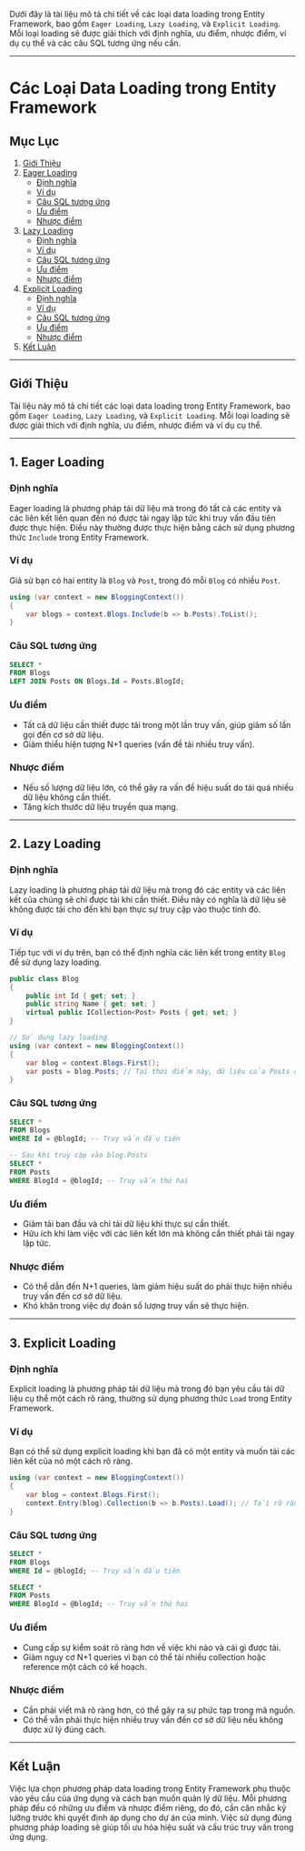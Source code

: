Dưới đây là tài liệu mô tả chi tiết về các loại data loading trong Entity Framework, bao gồm `Eager Loading`, `Lazy Loading`, và `Explicit Loading`. Mỗi loại loading sẽ được giải thích với định nghĩa, ưu điểm, nhược điểm, ví dụ cụ thể và các câu SQL tương ứng nếu cần.

---

# Các Loại Data Loading trong Entity Framework

## Mục Lục

1. [Giới Thiệu](#giới-thiệu)
2. [Eager Loading](#1-eager-loading)
   - [Định nghĩa](#định-nghĩa)
   - [Ví dụ](#ví-dụ)
   - [Câu SQL tương ứng](#câu-sql-tương-ứng)
   - [Ưu điểm](#ưu-điểm)
   - [Nhược điểm](#nhược-điểm)
3. [Lazy Loading](#2-lazy-loading)
   - [Định nghĩa](#định-nghĩa-1)
   - [Ví dụ](#ví-dụ-1)
   - [Câu SQL tương ứng](#câu-sql-tương-ứng-1)
   - [Ưu điểm](#ưu-điểm-1)
   - [Nhược điểm](#nhược-điểm-1)
4. [Explicit Loading](#3-explicit-loading)
   - [Định nghĩa](#định-nghĩa-2)
   - [Ví dụ](#ví-dụ-2)
   - [Câu SQL tương ứng](#câu-sql-tương-ứng-2)
   - [Ưu điểm](#ưu-điểm-2)
   - [Nhược điểm](#nhược-điểm-2)
5. [Kết Luận](#kết-luận)

---

## Giới Thiệu

Tài liệu này mô tả chi tiết các loại data loading trong Entity Framework, bao gồm `Eager Loading`, `Lazy Loading`, và `Explicit Loading`. Mỗi loại loading sẽ được giải thích với định nghĩa, ưu điểm, nhược điểm và ví dụ cụ thể.

---

## 1. Eager Loading

### Định nghĩa

Eager loading là phương pháp tải dữ liệu mà trong đó tất cả các entity và các liên kết liên quan đến nó được tải ngay lập tức khi truy vấn đầu tiên được thực hiện. Điều này thường được thực hiện bằng cách sử dụng phương thức `Include` trong Entity Framework.

### Ví dụ

Giả sử bạn có hai entity là `Blog` và `Post`, trong đó mỗi `Blog` có nhiều `Post`.

```csharp
using (var context = new BloggingContext())
{
    var blogs = context.Blogs.Include(b => b.Posts).ToList();
}
```

### Câu SQL tương ứng

```sql
SELECT *
FROM Blogs
LEFT JOIN Posts ON Blogs.Id = Posts.BlogId;
```

### Ưu điểm

- Tất cả dữ liệu cần thiết được tải trong một lần truy vấn, giúp giảm số lần gọi đến cơ sở dữ liệu.
- Giảm thiểu hiện tượng N+1 queries (vấn đề tải nhiều truy vấn).

### Nhược điểm

- Nếu số lượng dữ liệu lớn, có thể gây ra vấn đề hiệu suất do tải quá nhiều dữ liệu không cần thiết.
- Tăng kích thước dữ liệu truyền qua mạng.

---

## 2. Lazy Loading

### Định nghĩa

Lazy loading là phương pháp tải dữ liệu mà trong đó các entity và các liên kết của chúng sẽ chỉ được tải khi cần thiết. Điều này có nghĩa là dữ liệu sẽ không được tải cho đến khi bạn thực sự truy cập vào thuộc tính đó.

### Ví dụ

Tiếp tục với ví dụ trên, bạn có thể định nghĩa các liên kết trong entity `Blog` để sử dụng lazy loading.

```csharp
public class Blog
{
    public int Id { get; set; }
    public string Name { get; set; }
    virtual public ICollection<Post> Posts { get; set; }
}

// Sử dụng lazy loading
using (var context = new BloggingContext())
{
    var blog = context.Blogs.First();
    var posts = blog.Posts; // Tại thời điểm này, dữ liệu của Posts được tải
}
```

### Câu SQL tương ứng

```sql
SELECT *
FROM Blogs
WHERE Id = @blogId; -- Truy vấn đầu tiên

-- Sau khi truy cập vào blog.Posts
SELECT *
FROM Posts
WHERE BlogId = @blogId; -- Truy vấn thứ hai
```

### Ưu điểm

- Giảm tải ban đầu và chỉ tải dữ liệu khi thực sự cần thiết.
- Hữu ích khi làm việc với các liên kết lớn mà không cần thiết phải tải ngay lập tức.

### Nhược điểm

- Có thể dẫn đến N+1 queries, làm giảm hiệu suất do phải thực hiện nhiều truy vấn đến cơ sở dữ liệu.
- Khó khăn trong việc dự đoán số lượng truy vấn sẽ thực hiện.

---

## 3. Explicit Loading

### Định nghĩa

Explicit loading là phương pháp tải dữ liệu mà trong đó bạn yêu cầu tải dữ liệu cụ thể một cách rõ ràng, thường sử dụng phương thức `Load` trong Entity Framework.

### Ví dụ

Bạn có thể sử dụng explicit loading khi bạn đã có một entity và muốn tải các liên kết của nó một cách rõ ràng.

```csharp
using (var context = new BloggingContext())
{
    var blog = context.Blogs.First();
    context.Entry(blog).Collection(b => b.Posts).Load(); // Tải rõ ràng Posts
}
```

### Câu SQL tương ứng

```sql
SELECT *
FROM Blogs
WHERE Id = @blogId; -- Truy vấn đầu tiên

SELECT *
FROM Posts
WHERE BlogId = @blogId; -- Truy vấn thứ hai
```

### Ưu điểm

- Cung cấp sự kiểm soát rõ ràng hơn về việc khi nào và cái gì được tải.
- Giảm nguy cơ N+1 queries vì bạn có thể tải nhiều collection hoặc reference một cách có kế hoạch.

### Nhược điểm

- Cần phải viết mã rõ ràng hơn, có thể gây ra sự phức tạp trong mã nguồn.
- Có thể vẫn phải thực hiện nhiều truy vấn đến cơ sở dữ liệu nếu không được xử lý đúng cách.

---

## Kết Luận

Việc lựa chọn phương pháp data loading trong Entity Framework phụ thuộc vào yêu cầu của ứng dụng và cách bạn muốn quản lý dữ liệu. Mỗi phương pháp đều có những ưu điểm và nhược điểm riêng, do đó, cần cân nhắc kỹ lưỡng trước khi quyết định áp dụng cho dự án của mình. Việc sử dụng đúng phương pháp loading sẽ giúp tối ưu hóa hiệu suất và cấu trúc truy vấn trong ứng dụng.

